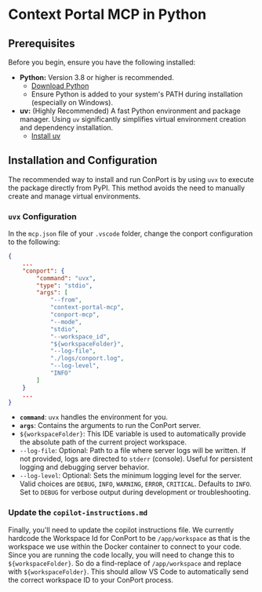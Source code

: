 # Context Portal MCP in Python

## Prerequisites

Before you begin, ensure you have the following installed:

- **Python:** Version 3.8 or higher is recommended.
  - [Download Python](https://www.python.org/downloads/)
  - Ensure Python is added to your system's PATH during installation (especially on Windows).
- **uv:** (Highly Recommended) A fast Python environment and package manager. Using `uv` significantly simplifies virtual environment creation and dependency installation.
  - [Install uv](https://github.com/astral-sh/uv#installation)

## Installation and Configuration

The recommended way to install and run ConPort is by using `uvx` to execute the package directly from PyPI. This method avoids the need to manually create and manage virtual environments.


### `uvx` Configuration

In the `mcp.json` file of your `.vscode` folder, change the conport configuration to the following:

```json
{
    ...
    "conport": {
        "command": "uvx",
        "type": "stdio",
        "args": [
            "--from",
            "context-portal-mcp",
            "conport-mcp",
            "--mode",
            "stdio",
            "--workspace_id",
            "${workspaceFolder}",
            "--log-file",
            "./logs/conport.log",
            "--log-level",
            "INFO"
        ]
    }
    ...
}
```

- **`command`**: `uvx` handles the environment for you.
- **`args`**: Contains the arguments to run the ConPort server.
- `${workspaceFolder}`: This IDE variable is used to automatically provide the absolute path of the current project workspace.
- `--log-file`: Optional: Path to a file where server logs will be written. If not provided, logs are directed to `stderr` (console). Useful for persistent logging and debugging server behavior.
- `--log-level`: Optional: Sets the minimum logging level for the server. Valid choices are `DEBUG`, `INFO`, `WARNING`, `ERROR`, `CRITICAL`. Defaults to `INFO`. Set to `DEBUG` for verbose output during development or troubleshooting.

### Update the `copilot-instructions.md`

Finally, you'll need to update the copilot instructions file. We currently hardcode the Workspace Id for ConPort to be `/app/workspace` as that is the workspace we use within the Docker container to connect to your code. Since you are running the code locally, you will need to change this to `${workspaceFolder}`. So do a find-replace of `/app/workspace` and replace with `${workspaceFolder}`. This should allow VS Code to automatically send the correct workspace ID to your ConPort process.